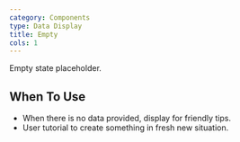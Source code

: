 ```yaml
---
category: Components
type: Data Display
title: Empty
cols: 1
---
```


Empty state placeholder.

## When To Use

- When there is no data provided, display for friendly tips.
- User tutorial to create something in fresh new situation.


